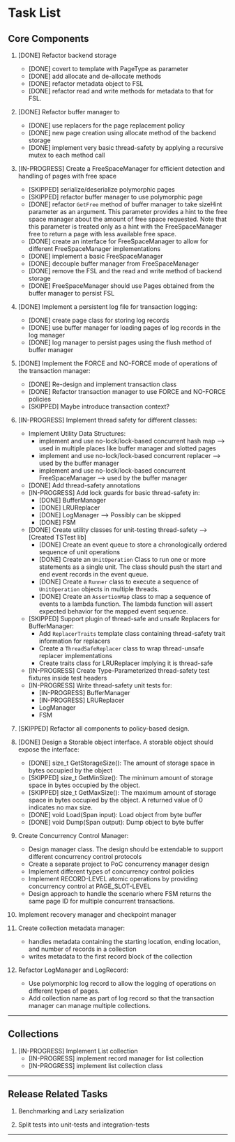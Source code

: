 <!--
 TODO.md - Persist
 
 Copyright 2021 Ketan Goyal
 
 Permission is hereby granted, free of charge, to any person obtaining a copy
 of this software and associated documentation files (the "Software"), to deal
 in the Software without restriction, including without limitation the rights
 to use, copy, modify, merge, publish, distribute, sublicense, and/or sell
 copies of the Software, and to permit persons to whom the Software is
 furnished to do so, subject to the following conditions:
 
 The above copyright notice and this permission notice shall be included in all
 copies or substantial portions of the Software.
 
 THE SOFTWARE IS PROVIDED "AS IS", WITHOUT WARRANTY OF ANY KIND, EXPRESS OR
 IMPLIED, INCLUDING BUT NOT LIMITED TO THE WARRANTIES OF MERCHANTABILITY,
 FITNESS FOR A PARTICULAR PURPOSE AND NONINFRINGEMENT. IN NO EVENT SHALL THE
 AUTHORS OR COPYRIGHT HOLDERS BE LIABLE FOR ANY CLAIM, DAMAGES OR OTHER
 LIABILITY, WHETHER IN AN ACTION OF CONTRACT, TORT OR OTHERWISE, ARISING FROM,
 OUT OF OR IN CONNECTION WITH THE SOFTWARE OR THE USE OR OTHER DEALINGS IN THE
 SOFTWARE.
-->

# Task List

## Core Components

1. [DONE] Refactor backend storage
    - [DONE] covert to template with PageType as parameter
    - [DONE] add allocate and de-allocate methods
    - [DONE] refactor metadata object to FSL
    - [DONE] refactor read and write methods for metadata to that for FSL.

2. [DONE] Refactor buffer manager to
    - [DONE] use replacers for the page replacement policy
    - [DONE] new page creation using allocate method of the backend storage
    - [DONE] implement very basic thread-safety by applying a recursive mutex to each method call

3. [IN-PROGRESS] Create a FreeSpaceManager for efficient detection and handling of pages with free space
    - [SKIPPED] serialize/deserialize polymorphic pages
    - [SKIPPED] refactor buffer manager to use polymorphic page
    - [DONE] refactor `GetFree` method of buffer manager to take sizeHint parameter as an argument. This parameter provides a hint to the free space manager about the amount of free space requested. Note that this parameter is treated only as a hint with the FreeSpaceManager free to return a page with less available free space.
    - [DONE] create an interface for FreeSpaceManager to allow for different FreeSpaceManager implementations
    - [DONE] implement a basic FreeSpaceManager
    - [DONE] decouple buffer manager from FreeSpaceManager
    - [DONE] remove the FSL and the read and write method of backend storage
    - [DONE] FreeSpaceManager should use Pages obtained from the buffer manager to persist FSL

4. [DONE] Implement a persistent log file for transaction logging:
    - [DONE] create page class for storing log records
    - [DONE] use buffer manager for loading pages of log records in the log manager
    - [DONE] log manager to persist pages using the flush method of buffer manager

5. [DONE] Implement the FORCE and NO-FORCE mode of operations of the transaction manager:
    - [DONE] Re-design and implement transaction class
    - [DONE] Refactor transaction manager to use FORCE and NO-FORCE policies
    - [SKIPPED] Maybe introduce transaction context?

6. [IN-PROGRESS] Implement thread safety for different classes:
    - Implement Utility Data Structures:
        - implement and use no-lock/lock-based concurrent hash map --> used in multiple places like buffer manager and slotted pages
        - implement and use no-lock/lock-based concurrent replacer --> used by the buffer manager
        - implement and use no-lock/lock-based concurrent FreeSpaceManager --> used by the buffer manager
    - [DONE] Add thread-safety annotations
    - [IN-PROGRESS] Add lock guards for basic thread-safety in:
        - [DONE] BufferManager
        - [DONE] LRUReplacer
        - [DONE] LogManager --> Possibly can be skipped
        - [DONE] FSM
    - [DONE] Create utility classes for unit-testing thread-safety --> [Created TSTest lib]
        - [DONE] Create an event queue to store a chronologically ordered sequence of unit operations
        - [DONE] Create an `UnitOperation` Class to run one or more statements as a single unit. The class should push the start and end event records in the event queue.
        - [DONE] Create a `Runner` class to execute a sequence of `UnitOperation` objects in multiple threads.
        - [DONE] Create an `AssertionMap` class to map a sequence of events to a lambda function. The lambda function will assert expected behavior for the mapped event sequence.
    - [SKIPPED] Support plugin of thread-safe and unsafe Replacers for BufferManager:
        - Add `ReplacerTraits` template class containing thread-safety trait information for replacers
        - Create a `ThreadSafeReplacer` class to wrap thread-unsafe replacer implementations
        - Create traits class for LRUReplacer implying it is thread-safe
    - [IN-PROGRESS] Create Type-Parameterized thread-safety test fixtures inside test headers
    - [IN-PROGRESS] Write thread-safety unit tests for:
        - [IN-PROGRESS] BufferManager
        - [IN-PROGRESS] LRUReplacer
        - LogManager
        - FSM

7. [SKIPPED] Refactor all components to policy-based design.

8. [DONE] Design a Storable object interface. A storable object should expose the interface:
    - [DONE] size_t GetStorageSize(): The amount of storage space in bytes occupied by the object
    - [SKIPPED] size_t GetMinSize(): The minimum amount of storage space in bytes occupied by the object.
    -  [SKIPPED] size_t GetMaxSize(): The maximum amount of storage space in bytes occupied by the object. A returned value of 0 indicates no max size.
    - [DONE] void Load(Span input): Load object from byte buffer
    - [DONE] void Dump(Span output): Dump object to byte buffer

9. Create Concurrency Control Manager:
    - Design manager class. The design should be extendable to support different concurrency control protocols
    - Create a separate project to PoC concurrency manager design
    - Implement different types of concurrency control policies
    - Implement RECORD-LEVEL atomic operations by providing concurrency control at PAGE_SLOT-LEVEL
    - Design approach to handle the scenario where FSM returns the same page ID for multiple concurrent transactions.

10. Implement recovery manager and checkpoint manager

11. Create collection metadata manager:
    - handles metadata containing the starting location, ending location, and number of records in a collection
    - writes metadata to the first record block of the collection

12. Refactor LogManager and LogRecord:
    - Use polymorphic log record to allow the logging of operations on different types of pages.
    - Add collection name as part of log record so that the transaction manager can manage multiple collections.

------------------------------------------------------------

## Collections

1. [IN-PROGRESS] Implement List collection
    - [IN-PROGRESS] implement record manager for list collection
    - [IN-PROGRESS] implement list collection class

------------------------------------------------------------

## Release Related Tasks

1. Benchmarking and Lazy serialization

2. Split tests into unit-tests and integration-tests

------------------------------------------------------------
